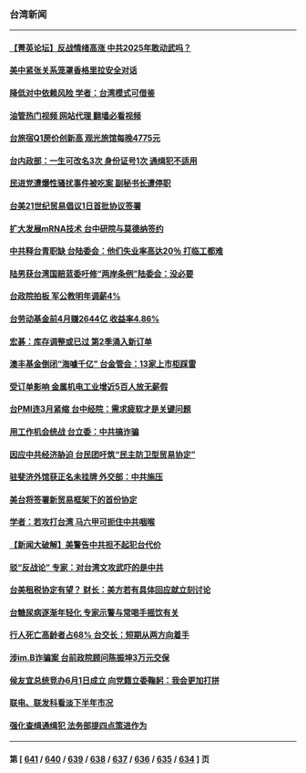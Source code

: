 ### 台湾新闻
---
#### [【菁英论坛】反战情绪高涨 中共2025年敢动武吗？](../../pages/ncid1349361/n14008400.md?06021245) 
#### [美中紧张关系笼罩香格里拉安全对话](../../pages/ncid1349361/n14008258.md?06021245) 
#### [降低对中依赖风险 学者：台湾模式可借鉴](../../pages/ncid1349361/n14008073.md?06021245) 
#### [油管热门视频 网站代理 翻墙必看视频](http://138.2.39.72:81/youtube.html?epic-marker?06021245)
#### [台旅宿Q1房价创新高 观光旅馆每晚4775元](../../pages/ncid1349361/n14008152.md?06021245) 
#### [台内政部：一生可改名3次 身份证号1次 通缉犯不适用](../../pages/ncid1349361/n14008141.md?06021245) 
#### [民进党遭爆性骚扰事件被吃案 副秘书长遭停职](../../pages/ncid1349361/n14008143.md?06021245) 
#### [台美21世纪贸易倡议1日首批协议签署](../../pages/ncid1349361/n14008138.md?06021245) 
#### [扩大发展mRNA技术 台中研院与莫德纳签约](../../pages/ncid1349361/n14008128.md?06021245) 
#### [中共释台青职缺 台陆委会：他们失业率高达20％ 打临工都难](../../pages/ncid1349361/n14008058.md?06021245) 
#### [陆男获台湾国赔蓝委吁修“两岸条例”陆委会：没必要](../../pages/ncid1349361/n14008071.md?06021245) 
#### [台政院拍板 军公教明年调薪4%](../../pages/ncid1349361/n14008116.md?06021245) 
#### [台劳动基金前4月赚2644亿 收益率4.86%](../../pages/ncid1349361/n14008119.md?06021245) 
#### [宏碁：库存调整或已过 第2季涌入新订单](../../pages/ncid1349361/n14008093.md?06021245) 
#### [澳丰基金倒闭“海噱千亿” 台金管会：13家上市柜踩雷](../../pages/ncid1349361/n14008072.md?06021245) 
#### [受订单影响 金属机电工业增近5百人放无薪假](../../pages/ncid1349361/n14008095.md?06021245) 
#### [台PMI连3月紧缩 台中经院：需求疲软才是关键问题](../../pages/ncid1349361/n14008080.md?06021245) 
#### [用工作机会统战 台立委：中共搞诈骗](../../pages/ncid1349361/n14008082.md?06021245) 
#### [因应中共经济胁迫 台民团吁筑“民主防卫型贸易协定”](../../pages/ncid1349361/n14008029.md?06021245) 
#### [驻斐济外馆获正名未挂牌 外交部：中共施压](../../pages/ncid1349361/n14008018.md?06021245) 
#### [美台将签署新贸易框架下的首份协定](../../pages/ncid1349361/n14007744.md?06021245) 
#### [学者：若攻打台湾 马六甲可扼住中共咽喉](../../pages/ncid1349361/n14007573.md?06021245) 
#### [【新闻大破解】美警告中共担不起犯台代价](../../pages/ncid1349361/n14007516.md?06021245) 
#### [驳“反战论” 专家：对台湾文攻武吓的是中共](../../pages/ncid1349361/n14007238.md?06021245) 
#### [台美租税协定有望？ 财长：美方若有具体回应就立刻讨论](../../pages/ncid1349361/n14007452.md?06021245) 
#### [台糖尿病逐渐年轻化 专家示警与常喝手摇饮有关](../../pages/ncid1349361/n14007453.md?06021245) 
#### [行人死亡高龄者占68% 台交长：短期从两方向着手](../../pages/ncid1349361/n14007421.md?06021245) 
#### [涉im.B诈骗案 台前政院顾问陈振坤3万元交保](../../pages/ncid1349361/n14007413.md?06021245) 
#### [侯友宜总统竞办6月1日成立 向党籍立委鞠躬：我会更加打拼](../../pages/ncid1349361/n14007390.md?06021245) 
#### [联电、联发科看淡下半年市况](../../pages/ncid1349361/n14007339.md?06021245) 
#### [强化查缉通缉犯 法务部提四点策进作为](../../pages/ncid1349361/n14007377.md?06021245) 

---
#### 第 [ [641](./641.md?06021245) / [640](./640.md?06021245) / [639](./639.md?06021245) / [638](./638.md?06021245) / [637](./637.md?06021245) / [636](./636.md?06021245) / [635](./635.md?06021245) / [634](./634.md?06021245) ] 页
